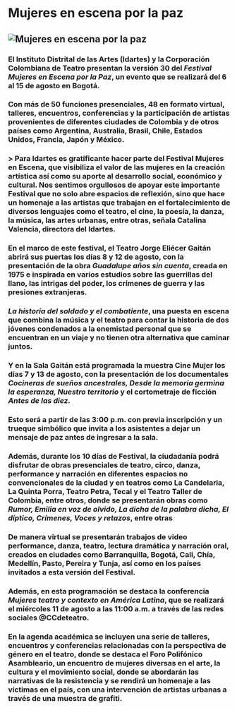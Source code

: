 
# **Mujeres en escena por la paz**
## ![Mujeres en escena por la paz](https://bogota.gov.co/sites/default/files/styles/1050px/public/2021-08/225667656_10158376381257879_1600837044930259274_n.jpg)
### El **Instituto Distrital de las Artes** (Idartes) y la Corporación Colombiana de Teatro presentan la versión 30 del ***Festival Mujeres en Escena por la Paz***, un evento que se realizará del 6 al 15 de agosto en Bogotá.  
### Con más de **50 funciones presenciales, 48 en formato virtual**, talleres, encuentros, conferencias y la participación de artistas provenientes de diferentes ciudades de Colombia y de otros países como Argentina, Australia, Brasil, Chile, Estados Unidos, Francia, Japón y México.
### > **Para Idartes es gratificante hacer parte del Festival Mujeres en Escena, que visibiliza el valor de las mujeres en la creación artística así como su aporte al desarrollo social, económico y cultural. Nos sentimos orgullosos de apoyar este importante Festival que no solo abre espacios de reflexión, sino que hace un homenaje a las artistas que trabajan en el fortalecimiento de diversos lenguajes como el teatro, el cine, la poesía, la danza, la música, las artes urbanas, entre otras**, señala Catalina Valencia, directora del Idartes.
### En el marco de este festival, el **Teatro Jorge Eliécer Gaitán** abrirá sus puertas los días 8 y 12 de agosto, con la presentación de la obra ***Guadalupe años sin cuenta***, creada en 1975 e inspirada en varios estudios sobre las guerrillas del llano, las intrigas del poder, los crímenes de guerra y las presiones extranjeras.
### ***La historia del soldado y el combatiente***, una puesta en escena que combina la música y el teatro para contar la historia de dos jóvenes condenados a la enemistad personal que se encuentran en un viaje y no tienen otra alternativa que caminar juntos.
### Y en la **Sala Gaitán** está programada la muestra Cine Mujer los días 7 y 13 de agosto, con la presentación de los documentales ***Cocineras de sueños ancestrales, Desde la memoria germina la esperanza, Nuestro territorio*** y el cortometraje de ficción ***Antes de las diez.***
### Esto será a partir de las 3:00 p.m. con previa inscripción y un trueque simbólico que invita a los asistentes a dejar un mensaje de paz antes de ingresar a la sala.
### Además, durante los 10 días de Festival, la ciudadanía podrá disfrutar de obras presenciales de teatro, circo, danza, performance y narración en diferentes espacios no convencionales de la ciudad y en teatros como La Candelaria, La Quinta Porra, Teatro Petra, Tecal y el Teatro Taller de Colombia, entre otros, donde se presentarán obras como ***Rumor, Emilia en voz de olvido, La dicha de la palabra dicha, El díptico, Crímenes, Voces y retazos***, entre otras
### De manera virtual se presentarán trabajos de video performance, danza, teatro, lectura dramática y narración oral, creados en ciudades como Barranquilla, Bogotá, Cali, Chía, Medellín, Pasto, Pereira y Tunja, así como en los países invitados a esta versión del Festival.
### Además, en esta programación se destaca la conferencia ***Mujeres teatro y contexto en América Latina***, que se realizará el miércoles 11 de agosto a las 11:00 a.m. a través de las redes sociales @CCdeteatro.
### En la agenda académica se incluyen una serie de talleres, encuentros y conferencias relacionadas con la perspectiva de género en el teatro, donde se destaca el **Foro Polifónico Asambleario**, un encuentro de mujeres diversas en el arte, la cultura y el movimiento social, donde se abordarán las narrativas de la resistencia y se rendirá un homenaje a las víctimas en el país, con una intervención de artistas urbanas a través de una muestra de grafiti.